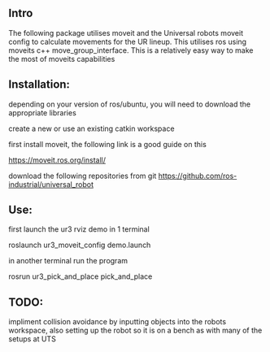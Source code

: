 ## Intro

The following package utilises moveit and the Universal robots moveit config
to calculate movements for the UR lineup. This utilises ros using moveits
c++ move_group_interface. This is a relatively easy way to make the most of 
moveits capabilities

## Installation:

depending on your version of ros/ubuntu, you will need to download the appropriate libraries

create a new or use an existing catkin workspace

first install moveit, the following link is a good guide on this

https://moveit.ros.org/install/

download the following repositories from git
https://github.com/ros-industrial/universal_robot

## Use:
first launch the ur3 rviz demo in 1 terminal

roslaunch ur3_moveit_config demo.launch

in another terminal run the program

rosrun ur3_pick_and_place pick_and_place

## TODO:

impliment collision avoidance by inputting objects into the robots workspace, also setting up the robot so it is on a bench as with
many of the setups at UTS
